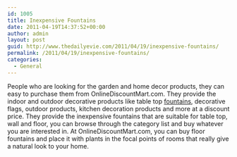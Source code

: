 ```yaml
---
id: 1005
title: Inexpensive Fountains
date: 2011-04-19T14:37:52+00:00
author: admin
layout: post
guid: http://www.thedailyevie.com/2011/04/19/inexpensive-fountains/
permalink: /2011/04/19/inexpensive-fountains/
categories:
  - General
---
```

People who are looking for the garden and home decor products, they can easy to purchase them from OnlineDiscountMart.com. They provide the indoor and outdoor decorative products like table top [fountains](http://www.onlinediscountmart.com/table-top-fountains.html), decorative flags, outdoor products, kitchen decoration products and more at a discount price. They provide the inexpensive fountains that are suitable for table top, wall and floor, you can browse through the category list and buy whatever you are interested in. At OnlineDiscountMart.com, you can buy floor fountains and place it with plants in the focal points of rooms that really give a natural look to your home.